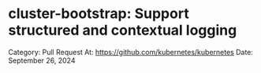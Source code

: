 # cluster-bootstrap: Support structured and contextual logging

Category: Pull Request
At: https://github.com/kubernetes/kubernetes
Date: September 26, 2024
